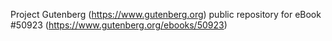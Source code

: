 Project Gutenberg (https://www.gutenberg.org) public repository for
eBook #50923 (https://www.gutenberg.org/ebooks/50923)

